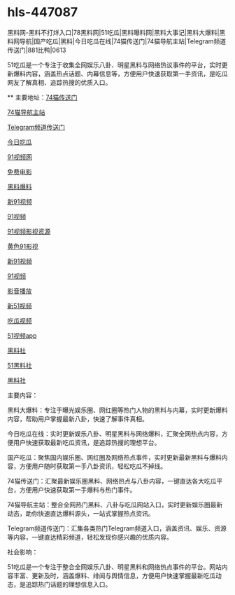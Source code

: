 # hls-447087
黑料网-黑料不打烊入口|78黑料网|51吃瓜|黑料曝料网|黑料大事记|黑料大爆料|黑料网导航|国产吃瓜|黑料|今日吃瓜在线|74猫传送门|74猫导航主站|Telegram频道传送门|881比鸭|0613

51吃瓜是一个专注于收集全网娱乐八卦、明星黑料与网络热议事件的平台，实时更新爆料内容，涵盖热点话题、内幕信息等，方便用户快速获取第一手资讯，是吃瓜网友了解真相、追踪热搜的优质入口。

** 主要地址：<a href="https://74mao.com/">74猫传送门</a>

<a href="https://74mao.com/">74猫导航主站</a>

<a href="https://74mao.com/">Telegram频道传送门</a>

<a href="https://hj-678.pages.dev/">今日吃瓜</a>

<a href="https://hj-686.pages.dev/">91视频网</a>

<a href="https://hj-689.pages.dev/">免费电影</a>

<a href="https://hj-691.pages.dev/">黑料爆料</a>

<a href="https://hj-696.pages.dev/">新91视频</a>

<a href="https://hj-697.pages.dev/">91视频</a>

<a href="https://hj-698.pages.dev/">91视频影视资源</a>

<a href="https://hj-699.pages.dev/">黄色91影视</a>

<a href="https://hj-700.pages.dev/">新91视频</a>

<a href="https://hj-712.pages.dev/">91视频</a>

<a href="https://hj-177.pages.dev/">影音播放</a>

<a href="https://hj-188.pages.dev/">新51视频</a>

<a href="https://hj-193.pages.dev/">吃瓜视频</a>

<a href="https://hj-195.pages.dev/">51视频app</a>

<a href="https://hls-15.pages.dev/">黑料社</a>

<a href="https://hls-17.pages.dev/">51黑料社</a>

<a href="https://hls-19.pages.dev/">黑料社</a>

主要内容：

黑料大爆料：专注于曝光娱乐圈、网红圈等热门人物的黑料与内幕，实时更新爆料内容，帮助用户掌握最新八卦，快速了解事件真相。

今日吃瓜在线：实时更新娱乐八卦、明星黑料与网络爆料，汇聚全网热点内容，方便用户快速获取最新吃瓜资讯，是追踪热搜的理想平台。

国产吃瓜：聚焦国内娱乐圈、网红圈及网络热点事件，实时更新最新黑料与爆料内容，方便用户随时获取第一手八卦资讯，轻松吃瓜不掉线。

74猫传送门：汇聚最新娱乐圈黑料、网络热点与八卦内容，一键直达各大吃瓜平台，方便用户快速获取第一手爆料与热门事件。

74猫导航主站：整合全网热门黑料、八卦与吃瓜网站入口，实时更新娱乐圈最新动态，助你快速直达爆料源头，一站式掌握热点资讯。

Telegram频道传送门：汇集各类热门Telegram频道入口，涵盖资讯、娱乐、资源等内容，一键直达精彩频道，轻松发现你感兴趣的优质内容。

社会影响：

51吃瓜是一个专注于整合全网娱乐八卦、明星黑料和网络热点事件的平台。网站内容丰富、更新及时，涵盖爆料、绯闻与舆情信息，方便用户快速掌握最新吃瓜动态，是追踪热门话题的理想信息入口。
